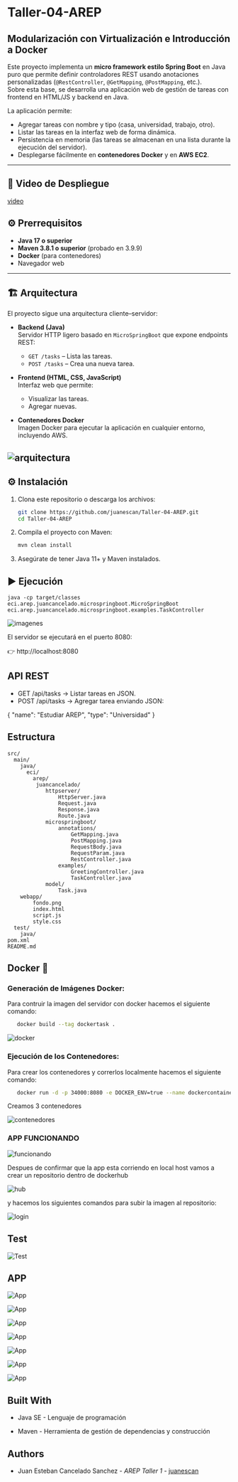 # Taller-04-AREP

## Modularización con Virtualización e Introducción a Docker

Este proyecto implementa un **micro framework estilo Spring Boot** en Java puro que permite definir controladores REST usando anotaciones personalizadas (`@RestController`, `@GetMapping`, `@PostMapping`, etc.).  
Sobre esta base, se desarrolla una aplicación web de gestión de tareas con frontend en HTML/JS y backend en Java.

La aplicación permite:

- Agregar tareas con nombre y tipo (casa, universidad, trabajo, otro).  
- Listar las tareas en la interfaz web de forma dinámica.  
- Persistencia en memoria (las tareas se almacenan en una lista durante la ejecución del servidor).
- Desplegarse fácilmente en **contenedores Docker** y en **AWS EC2**.  

---

## 🚀 Video de Despliegue

[video](https://github.com/user-attachments/assets/56775e7b-e2a5-4d94-ac91-100dcd3c80a7)


## ⚙️ Prerrequisitos

- **Java 17 o superior**  
- **Maven 3.8.1 o superior** (probado en 3.9.9)  
- **Docker** (para contenedores)
- Navegador web

---

## 🏗 Arquitectura

El proyecto sigue una arquitectura cliente–servidor:

- **Backend (Java)**  
  Servidor HTTP ligero basado en `MicroSpringBoot` que expone endpoints REST:
  - `GET /tasks` – Lista las tareas.
  - `POST /tasks` – Crea una nueva tarea.
  
- **Frontend (HTML, CSS, JavaScript)**  
  Interfaz web que permite:
  - Visualizar las tareas.
  - Agregar nuevas.

- **Contenedores Docker**  
  Imagen Docker para ejecutar la aplicación en cualquier entorno, incluyendo AWS.

![arquitectura](/imagenes/Arquitectura.png)
---

## ⚙️ Instalación

1. Clona este repositorio o descarga los archivos:  
   ```bash
   git clone https://github.com/juanescan/Taller-04-AREP.git
   cd Taller-04-AREP

2. Compila el proyecto con Maven:
    ```bash
   mvn clean install
3. Asegúrate de tener Java 11+ y Maven instalados.
## ▶️️ Ejecución

    java -cp target/classes eci.arep.juancancelado.microspringboot.MicroSpringBoot eci.arep.juancancelado.microspringboot.examples.TaskController 

![imagenes](/imagenes/Taller3.png)

El servidor se ejecutará en el puerto 8080:

👉 http://localhost:8080

## API REST

- GET /api/tasks → Listar tareas en JSON.
- POST /api/tasks → Agregar tarea enviando JSON:

{
  "name": "Estudiar AREP",
  "type": "Universidad"
}

## Estructura

```
src/
  main/
    java/
      eci/
        arep/
         juancancelado/ 
            httpserver/
                HttpServer.java
                Request.java
                Response.java
                Route.java
            microspringboot/
                annotations/
                    GetMapping.java
                    PostMapping.java
                    RequestBody.java
                    RequestParam.java
                    RestController.java
                examples/
                    GreetingController.java
                    TaskController.java
            model/
                Task.java
    webapp/
        fondo.png
        index.html
        script.js
        style.css
  test/
    java/
pom.xml
README.md

```

## Docker 🐳

### Generación de Imágenes Docker:

Para contruir la imagen del servidor con docker hacemos el siguiente comando:

```bash
   docker build --tag dockertask .
   ```

![docker](/imagenes/dockerimagen.png)

### Ejecución de los Contenedores:

Para crear los contenedores y correrlos localmente hacemos el siguiente comando:

```bash
   docker run -d -p 34000:8080 -e DOCKER_ENV=true --name dockercontainer dockertask
   ```

Creamos 3 contenedores

![contenedores](/imagenes/Contenedores.png)

### APP FUNCIONANDO

![funcionando](/imagenes/funcionando.png)

Despues de confirmar que la app esta corriendo en local host vamos a crear un repositorio dentro de dockerhub

![hub](/imagenes/hub.png)

y hacemos los siguientes comandos para subir la imagen al repositorio:

![login](/imagenes/login.png)

## Test

![Test](/imagenes/testT3.png)

## APP

![App](/imagenes/APP1.png)

![App](/imagenes/APP2.png)

![App](/imagenes/APP3.png)

![App](/imagenes/APP4.png) 

![App](/imagenes/APP5.png) 

![App](/imagenes/APP6.png)

![App](/imagenes/APP7.png)

## Built With

- Java SE - Lenguaje de programación

- Maven - Herramienta de gestión de dependencias y construcción

## Authors 
- Juan Esteban Cancelado Sanchez - *AREP* *Taller 1* - [juanescan](https://github.com/juanescan)